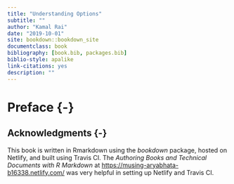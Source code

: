 ```yaml
--- 
title: "Understanding Options"
subtitle: "" 
author: "Kamal Rai"
date: "2019-10-01"
site: bookdown::bookdown_site
documentclass: book
bibliography: [book.bib, packages.bib]
biblio-style: apalike
link-citations: yes
description: ""
---
```


# Preface {-}

## Acknowledgments {-}

This book is written in Rmarkdown using the _bookdown_ package, hosted on Netlify, and built using Travis CI. The _Authoring Books and Technical Documents with R Markdown_ at https://musing-aryabhata-b16338.netlify.com/ was very helpful in setting up Netlify and Travis CI. 



